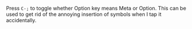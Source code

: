 Press `C-;` to toggle whether Option key means Meta or Option. This can be used to get rid of the annoying insertion of symbols when I tap it accidentally.
